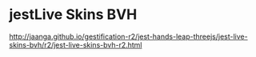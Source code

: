 jestLive Skins BVH
===

http://jaanga.github.io/gestification-r2/jest-hands-leap-threejs/jest-live-skins-bvh/r2/jest-live-skins-bvh-r2.html
